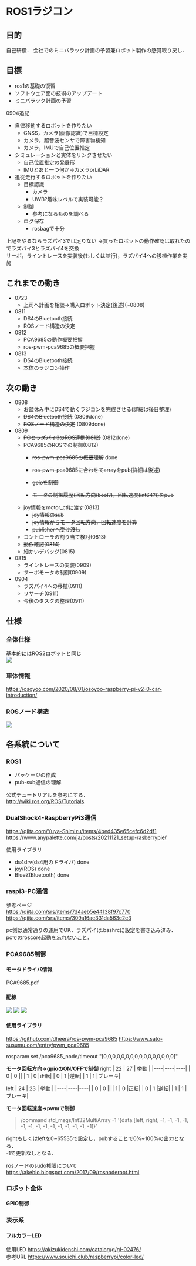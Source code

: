 # ROS1ラジコン
## 目的
自己研鑽．
会社でのミニバラック計画の予習兼ロボット製作の感覚取り戻し．

## 目標
- ros1の基礎の復習
- ソフトウェア面の技術のアップデート
- ミニバラック計画の予習

0904追記
- 自律移動するロボットを作りたい
    - GNSS，カメラ(画像認識)で目標設定
    - カメラ，超音波センサで障害物検知
    - カメラ，IMUで自己位置推定
- シミュレーションと実体をリンクさせたい
    - 自己位置推定の発展形
    - IMUとあと一つ何か→カメラorLiDAR
- 追従走行するロボットを作りたい
    - 目標認識
        - カメラ
        - UWB?趣味レベルで実装可能？
    - 制御
        - 参考になるものを調べる
    - ログ保存
        - rosbagで十分

上記をやるならラズパイ3では足りない
    →買ったロボットの動作確認は取れたのでラズパイ3とラズパイ4を交換  
    サーボ，ライントレースを実装後(もしくは並行)，ラズパイ4への移植作業を実施

## これまでの動き
- 0723
    - 上司へ計画を相談→購入ロボット決定(後述)(~0808)
- 0811
    - DS4のBluetooth接続
    - ROSノード構造の決定
- 0812
    - PCA9685の動作概要把握
    - ros-pwm-pca9685の概要把握
- 0813
    - DS4のBluetooth接続
    - 本体のラジコン操作
## 次の動き
- 0808
    - お盆休み中にDS4で動くラジコンを完成させる(詳細は後日整理)
    - ~~DS4のBluetooth接続~~ (0809done)
    - ~~ROSノード構造の決定~~ (0809done)
- 0809
    - ~~PCとラズパイ3のROS連携(0812)~~ (0812done)
    - PCA9685のROSでの制御(0812)
        - ~~ros-pwm-pca9685の概要理解~~ done

        - ~~ros-pwm-pca9685に合わせてarrayをpub(詳細は後述)~~
        - ~~gpioを制御~~
        - ~~モータの制御履歴(回転方向(bool?)，回転速度(int64?))をpub~~
    - joy情報をmotor_ctlに渡す(0813)
        - ~~joy情報のsub~~
        - ~~joy情報からモータ回転方向，回転速度を計算~~
        - ~~publisherへ受け渡し~~
    - ~~コントローラの割り当て検討(0813)~~
    - ~~動作確認(0814)~~
    - ~~細かいデバッグ(0815)~~
- 0815
    - ライントレースの実装(0909)
    - サーボモータの制御(0909)
- 0904
    - ラズパイ4への移植(0911)
    - リサーチ(0911)
    - 今後のタスクの整理(0911)
## 仕様
### 全体仕様
基本的にはROS2ロボットと同じ  
![](system.png)
### 車体情報
https://osoyoo.com/2020/08/01/osoyoo-raspberry-pi-v2-0-car-introduction/
### ROSノード構造
![](ros_node.png)

## 各系統について
### ROS1
- パッケージの作成
- pub-sub通信の理解

公式チュートリアルを参考にする．  
http://wiki.ros.org/ROS/Tutorials
### DualShock4-RaspberryPi3通信
https://qiita.com/Yuya-Shimizu/items/4bed435e65cefc6d2df1
https://www.anypalette.com/ja/posts/20211121_setup-rasberrypie/

使用ライブラリ
- ds4drv(ds4用のドライバ) done
- joy(ROS) done
- BlueZ(Bluetooth) done

### raspi3-PC通信
参考ページ  
https://qiita.com/srs/items/7d4aeb5e44138f97c770
https://qiita.com/srs/items/309a16ae331da563c2e3  

pc側は通常通りの運用でOK．ラズパイは.bashrcに設定を書き込み済み．  
pcでのroscore起動を忘れないこと．

### PCA9685制御
#### モータドライバ情報
PCA9685.pdf  
#### 配線
![](2022-08-12-12-17-54.png)
![](2022-08-12-12-16-14.png)
![](2022-08-12-12-16-34.png)

#### 使用ライブラリ
https://github.com/dheera/ros-pwm-pca9685
https://www.sato-susumu.com/entry/pwm_pca9685

rosparam set /pca9685_node/timeout "[0,0,0,0,0,0,0,0,0,0,0,0,0,0,0,0]"

<b>モータ回転方向→gpioのON/OFFで制御</b>
right
| 22 | 27 | 挙動 |
|----|----|----|
| 0 | 0 ||
| 1 | 0 |正転|
| 0 | 1 |逆転|
| 1 | 1 |ブレーキ|

left
| 24 | 23 | 挙動 |
|----|----|----|
| 0 | 0 ||
| 1 | 0 |正転|
| 0 | 1 |逆転|
| 1 | 1 |ブレーキ|

<b>モータ回転速度→pwmで制御</b>
>/command std_msgs/Int32MultiArray -1 '{data:[left, right, -1, -1, -1, -1, -1, -1, -1, -1, -1, -1, -1, -1, -1, -1]}'

rightもしくはleftを0~65535で設定し，pubすることで0%~100%の出力となる．  
-1で更新なしとなる．

rosノードのsudo権限について  
https://akeblo.blogspot.com/2017/09/rosnoderoot.html
### ロボット全体

#### GPIO制御

### 表示系
#### フルカラーLED
使用LED
https://akizukidenshi.com/catalog/g/gI-02476/  
参考URL
https://www.souichi.club/raspberrypi/color-led/
